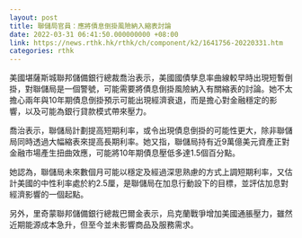 ```yaml
---
layout: post
title: 聯儲局官員：應將債息倒掛風險納入縮表討論
date: 2022-03-31 06:41:50.000000000 +08:00
link: https://news.rthk.hk/rthk/ch/component/k2/1641756-20220331.htm
categories: rthk
---
```


美國堪薩斯城聯邦儲備銀行總裁喬治表示，美國國債孳息率曲線較早時出現短暫倒掛，對聯儲局是一個警號，可能需要將債息倒掛風險納入有關縮表的討論。她不太擔心兩年與10年期債息倒掛預示可能出現經濟衰退，而是擔心對金融穩定的影響，以及可能為銀行貸款模式帶來壓力。

喬治表示，聯儲局計劃提高短期利率，或令出現債息倒掛的可能性更大，除非聯儲局同時透過大幅縮表來提高長期利率。她又指，聯儲局持有近9萬億美元資產正對金融市場產生扭曲效應，可能將10年期債息壓低多達1.5個百分點。

她認為，聯儲局未來數個月可能以穩定及經過深思熟慮的方式上調短期利率，又估計美國的中性利率處於約2.5厘，是聯儲局在加息行動設下的目標，並評估加息對經濟影響的一個起點。

另外，里奇蒙聯邦儲備銀行總裁巴爾金表示，烏克蘭戰爭增加美國通脹壓力，雖然近期能源成本急升，但至今並未影響商品及服務需求。
